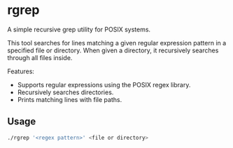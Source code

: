 # rgrep

A simple recursive grep utility for POSIX systems.

This tool searches for lines matching a given regular expression pattern in a specified file or directory. When given a directory, it recursively searches through all files inside.

Features:
- Supports regular expressions using the POSIX regex library.
- Recursively searches directories.
- Prints matching lines with file paths.

## Usage

```bash
./rgrep '<regex pattern>' <file or directory>
